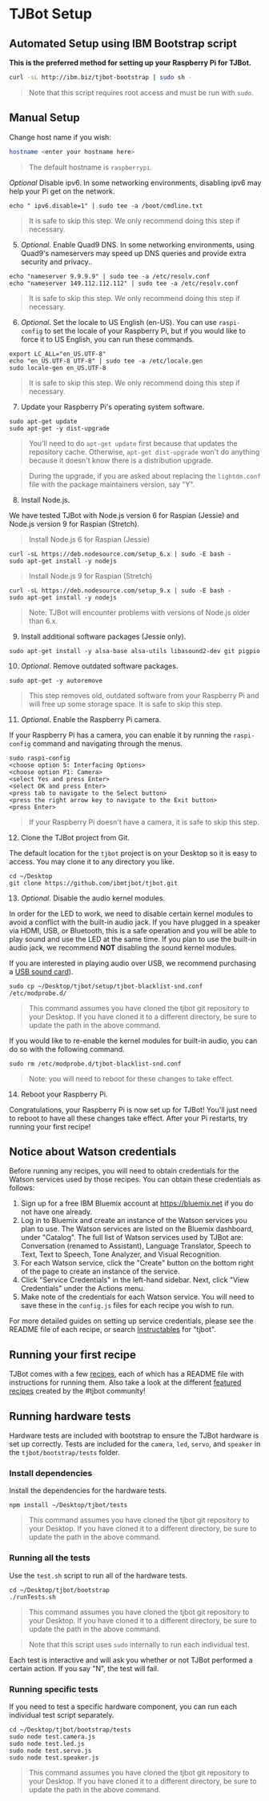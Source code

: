# TJBot Setup

## Automated Setup using IBM Bootstrap script

**This is the preferred method for setting up your Raspberry Pi for TJBot.**

```bash
curl -sL http://ibm.biz/tjbot-bootstrap | sudo sh -
```

> Note that this script requires root access and must be run with `sudo`.


## Manual Setup

Change host name if you wish:

```bash
hostname <enter your hostname here>
```

> The default hostname is `raspberrypi`.

_Optional_ Disable ipv6. In some networking environments, disabling ipv6 may help your Pi get on the network.

```
echo " ipv6.disable=1" | sudo tee -a /boot/cmdline.txt
```

> It is safe to skip this step. We only recommend doing this step if necessary.

5. _Optional_. Enable Quad9 DNS. In some networking environments, using Quad9's nameservers may speed up DNS queries and provide extra security and privacy..

```
echo "nameserver 9.9.9.9" | sudo tee -a /etc/resolv.conf
echo "nameserver 149.112.112.112" | sudo tee -a /etc/resolv.conf
```

> It is safe to skip this step. We only recommend doing this step if necessary.

6. _Optional_. Set the locale to US English (en-US). You can use `raspi-config` to set the locale of your Raspberry Pi, but if you would like to force it to US English, you can run these commands.

```
export LC_ALL="en_US.UTF-8"
echo "en_US.UTF-8 UTF-8" | sudo tee -a /etc/locale.gen
sudo locale-gen en_US.UTF-8
```

> It is safe to skip this step. We only recommend doing this step if necessary.

7. Update your Raspberry Pi's operating system software.

```
sudo apt-get update
sudo apt-get -y dist-upgrade
```

> You’ll need to do `apt-get update` first because that updates the repository cache. Otherwise, `apt-get dist-upgrade` won't do anything because it doesn't know there is a distribution upgrade.

> During the upgrade, if you are asked about replacing the `lightdm.conf` file with the package maintainers version, say "Y".

8. Install Node.js.

We have tested TJBot with Node.js version 6 for Raspian (Jessie) and Node.js version 9 for Raspian (Stretch).

> Install Node.js 6 for Raspian (Jessie)
```
curl -sL https://deb.nodesource.com/setup_6.x | sudo -E bash -
sudo apt-get install -y nodejs
```

> Install Node.js 9 for Raspian (Stretch)
```
curl -sL https://deb.nodesource.com/setup_9.x | sudo -E bash -
sudo apt-get install -y nodejs
```

> Note: TJBot will encounter problems with versions of Node.js older than 6.x.

9. Install additional software packages (Jessie only).

```
sudo apt-get install -y alsa-base alsa-utils libasound2-dev git pigpio
```

10. _Optional_. Remove outdated software packages.

```
sudo apt-get -y autoremove
```

> This step removes old, outdated software from your Raspberry Pi and will free up some storage space. It is safe to skip this step.

11. _Optional_. Enable the Raspberry Pi camera.

If your Raspberry Pi has a camera, you can enable it by running the `raspi-config` command and navigating through the menus.

```
sudo raspi-config
<choose option 5: Interfacing Options>
<choose option P1: Camera>
<select Yes and press Enter>
<select OK and press Enter>
<press tab to navigate to the Select button>
<press the right arrow key to navigate to the Exit button>
<press Enter>
```

> If your Raspberry Pi doesn't have a camera, it is safe to skip this step.

12. Clone the TJBot project from Git.

The default location for the `tjbot` project is on your Desktop so it is easy to access. You may clone it to any directory you like.

```
cd ~/Desktop
git clone https://github.com/ibmtjbot/tjbot.git
```

13. _Optional_. Disable the audio kernel modules.

In order for the LED to work, we need to disable certain kernel modules to avoid a conflict with the built-in audio jack. If you have plugged in a speaker via HDMI, USB, or Bluetooth, this is a safe operation and you will be able to play sound and use the LED at the same time. If you plan to use the built-in audio jack, we recommend **NOT** disabling the sound kernel modules.

If you are interested in playing audio over USB, we recommend purchasing a [USB sound card](https://www.amazon.com/Virtual-Channel-Audio-Adapter-Notebook/dp/B00M3UWE3Q/)).

```
sudo cp ~/Desktop/tjbot/setup/tjbot-blacklist-snd.conf /etc/modprobe.d/
```

> This command assumes you have cloned the tjbot git repository to your Desktop. If you have cloned it to a different directory, be sure to update the path in the above command.

If you would like to re-enable the kernel modules for built-in audio, you can do so with the following command.

```
sudo rm /etc/modprobe.d/tjbot-blacklist-snd.conf
```

> Note: you will need to reboot for these changes to take effect.

14. Reboot your Raspberry Pi.

Congratulations, your Raspberry Pi is now set up for TJBot!  You'll just need to reboot to have all these changes take effect. After your Pi restarts, try running your first recipe!

## Notice about Watson credentials

Before running any recipes, you will need to obtain credentials for the Watson services used by those recipes. You can obtain these credentials as follows:

1. Sign up for a free IBM Bluemix account at https://bluemix.net if you do not have one already.
2. Log in to Bluemix and create an instance of the Watson services you plan to use. The Watson services are listed on the Bluemix dashboard, under "Catalog". The full list of Watson services used by TJBot are: Conversation (renamed to Assistant), Language Translator, Speech to Text, Text to Speech, Tone Analyzer, and Visual Recognition.
3. For each Watson service, click the "Create" button on the bottom right of the page to create an instance of the service.
4. Click "Service Credentials" in the left-hand sidebar. Next, click "View Credentials" under the Actions menu.
5. Make note of the credentials for each Watson service. You will need to save these in the `config.js` files for each recipe you wish to run.

For more detailed guides on setting up service credentials, please see the README file of each recipe, or search [Instructables](http://instructables.com) for "tjbot".

## Running your first recipe

TJBot comes with a few [recipes](https://github.com/ibmtjbot/tjbot/tree/master/recipes), each of which has a README file with instructions for running them. Also take a look at the different [featured recipes](https://github.com/ibmtjbot/tjbot/tree/master/featured) created by the #tjbot community!

## Running hardware tests

Hardware tests are included with bootstrap to ensure the TJBot hardware is set up correctly. Tests are included for the `camera`, `led`, `servo`, and `speaker` in the `tjbot/bootstrap/tests` folder.

### Install dependencies

Install the dependencies for the hardware tests.

```
npm install ~/Desktop/tjbot/tests
```

> This command assumes you have cloned the tjbot git repository to your Desktop. If you have cloned it to a different directory, be sure to update the path in the above command.

### Running all the tests

Use the `test.sh` script to run all of the hardware tests.

```
cd ~/Desktop/tjbot/bootstrap
./runTests.sh
```

> This command assumes you have cloned the tjbot git repository to your Desktop. If you have cloned it to a different directory, be sure to update the path in the above command.

> Note that this script uses `sudo` internally to run each individual test.

Each test is interactive and will ask you whether or not TJBot performed a certain action. If you say "N", the test will fail.

### Running specific tests

If you need to test a specific hardware component, you can run each individual test script separately.

```
cd ~/Desktop/tjbot/bootstrap/tests
sudo node test.camera.js
sudo node test.led.js
sudo node test.servo.js
sudo node test.speaker.js
```

> This command assumes you have cloned the tjbot git repository to your Desktop. If you have cloned it to a different directory, be sure to update the path in the above command.
